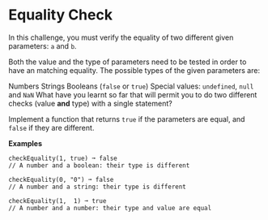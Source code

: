 # Equality Check

In this challenge, you must verify the equality of two different given parameters: `a` and `b`.

Both the value and the type of parameters need to be tested in order to have an matching equality. The possible types of the given parameters are:

Numbers
Strings
Booleans (`false` or `true`)
Special values: `undefined`, `null` and `NaN`
What have you learnt so far that will permit you to do two different checks (value **and** type) with a single statement?

Implement a function that returns `true` if the parameters are equal, and `false` if they are different.

**Examples**
```
checkEquality(1, true) ➞ false
// A number and a boolean: their type is different

checkEquality(0, "0") ➞ false
// A number and a string: their type is different

checkEquality(1,  1) ➞ true
// A number and a number: their type and value are equal
```